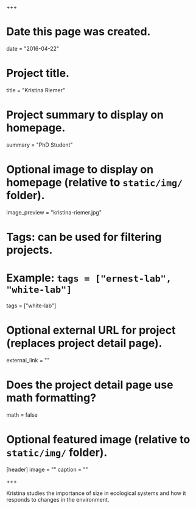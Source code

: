 +++
# Date this page was created.
date = "2016-04-22"

# Project title.
title = "Kristina Riemer"

# Project summary to display on homepage.
summary = "PhD Student"

# Optional image to display on homepage (relative to `static/img/` folder).
image_preview = "kristina-riemer.jpg"

# Tags: can be used for filtering projects.
# Example: `tags = ["ernest-lab", "white-lab"]`
tags = ["white-lab"]

# Optional external URL for project (replaces project detail page).
external_link = ""

# Does the project detail page use math formatting?
math = false

# Optional featured image (relative to `static/img/` folder).
[header]
image = ""
caption = ""

+++

Kristina studies the importance of size in ecological systems and how it responds to changes in the environment.